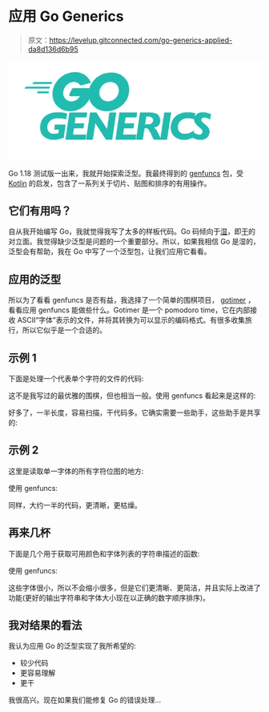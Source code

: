 # 应用 Go Generics

> 原文：<https://levelup.gitconnected.com/go-generics-applied-da8d136d6b95>

![](img/b0e15e17baba2d239f1edacbe2231b59.png)

Go 1.18 测试版一出来，我就开始探索泛型。我最终得到的 [genfuncs](https://github.com/nwillc/genfuncs/#func-values) 包，受 [Kotlin](https://kotlinlang.org/) 的启发，包含了一系列关于切片、贴图和排序的有用操作。

## 它们有用吗？

自从我开始编写 Go，我就觉得我写了太多的样板代码。Go 码倾向于[湿](https://en.wikipedia.org/wiki/Don%27t_repeat_yourself)，即[干](https://en.wikipedia.org/wiki/Don%27t_repeat_yourself)的对立面。我觉得缺少泛型是问题的一个重要部分。所以，如果我相信 Go 是湿的，泛型会有帮助，我在 Go 中写了一个泛型包，让我们应用它看看。

## 应用的泛型

所以为了看看 genfuncs 是否有益，我选择了一个简单的围棋项目， [gotimer](https://github.com/nwillc/gotimer) ，看看应用 genfuncs 能做些什么。Gotimer 是一个 pomodoro time，它在内部接收 ASCII“字体”表示的文件，并将其转换为可以显示的编码格式。有很多收集旅行，所以它似乎是一个合适的。

## 示例 1

下面是处理一个代表单个字符的文件的代码:

这不是我写过的最优雅的围棋，但也相当一般。使用 genfuncs 看起来是这样的:

好多了，一半长度，容易扫描，干代码多。它确实需要一些助手，这些助手是共享的:

## 示例 2

这里是读取单一字体的所有字符位图的地方:

使用 genfuncs:

同样，大约一半的代码，更清晰，更枯燥。

## 再来几杯

下面是几个用于获取可用颜色和字体列表的字符串描述的函数:

使用 genfuncs:

这些字体很小，所以不会缩小很多，但是它们更清晰、更简洁，并且实际上改进了功能(更好的输出字符串和字体大小现在以正确的数字顺序排序)。

## 我对结果的看法

我认为应用 Go 的泛型实现了我所希望的:

*   较少代码
*   更容易理解
*   更干

我很高兴。现在如果我们能修复 Go 的错误处理…